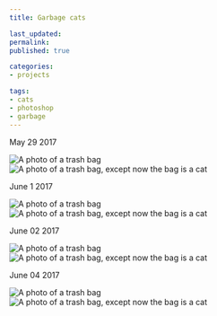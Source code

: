 ```yaml
---
title: Garbage cats

last_updated: 
permalink: 
published: true

categories:
- projects

tags:
- cats
- photoshop
- garbage
---
```


May 29 2017

<div class="cols">
	<div class="col col-xs-12 col-sm-6">
		<img src="/assets/images/2017-05-29-garbage-cat-01.jpg" alt="A photo of a trash bag" />
	</div>
	<div class="col col-xs-12 col-sm-6">
        <img src="/assets/images/2017-05-29-garbage-cat-02.jpg" alt="A photo of a trash bag, except now the bag is a cat" />
	</div>
</div>

June 1 2017

<div class="cols">
	<div class="col col-xs-12 col-sm-6">
		<img src="/assets/images/2017-06-01-garbage-cat-01.jpg" alt="A photo of a trash bag" />
	</div>
	<div class="col col-xs-12 col-sm-6">
        <img src="/assets/images/2017-06-01-garbage-cat-02.jpg" alt="A photo of a trash bag, except now the bag is a cat" />
	</div>
</div>

June 02 2017

<div class="cols">
	<div class="col col-xs-12 col-sm-6">
		<img src="/assets/images/2017-06-02-garbage-cat-01.jpg" alt="A photo of a trash bag" />
	</div>
	<div class="col col-xs-12 col-sm-6">
        <img src="/assets/images/2017-06-02-garbage-cat-02.jpg" alt="A photo of a trash bag, except now the bag is a cat" />
	</div>
</div>


June 04 2017

<div class="cols">
	<div class="col col-xs-12 col-sm-6">
		<img src="/assets/images/2017-06-04-garbage-cat-01.jpg" alt="A photo of a trash bag" />
	</div>
	<div class="col col-xs-12 col-sm-6">
        <img src="/assets/images/2017-06-04-garbage-cat-02.jpg" alt="A photo of a trash bag, except now the bag is a cat" />
	</div>
</div>